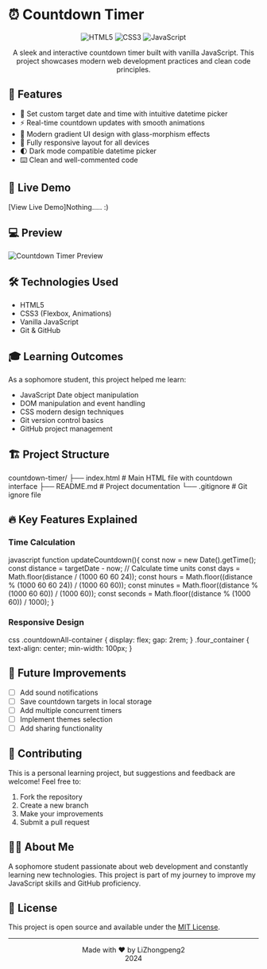 # ⏰ Countdown Timer

<p align="center">
  <img src="https://img.shields.io/badge/HTML5-E34F26?style=for-the-badge&logo=html5&logoColor=white" alt="HTML5"/>
  <img src="https://img.shields.io/badge/CSS3-1572B6?style=for-the-badge&logo=css3&logoColor=white" alt="CSS3"/>
  <img src="https://img.shields.io/badge/JavaScript-F7DF1E?style=for-the-badge&logo=javascript&logoColor=black" alt="JavaScript"/>
</p>

<p align="center">
  A sleek and interactive countdown timer built with vanilla JavaScript. This project showcases modern web development practices and clean code principles.
</p>

## 🌟 Features

- 🎯 Set custom target date and time with intuitive datetime picker
- ⚡ Real-time countdown updates with smooth animations
- 🎨 Modern gradient UI design with glass-morphism effects
- 📱 Fully responsive layout for all devices
- 🌓 Dark mode compatible datetime picker
- ⌨️ Clean and well-commented code

## 🚀 Live Demo

[View Live Demo]Nothing..... :)

## 💻 Preview

![Countdown Timer Preview](preview.png)

## 🛠️ Technologies Used

- HTML5
- CSS3 (Flexbox, Animations)
- Vanilla JavaScript
- Git & GitHub

## 🎓 Learning Outcomes

As a sophomore student, this project helped me learn:
- JavaScript Date object manipulation
- DOM manipulation and event handling
- CSS modern design techniques
- Git version control basics
- GitHub project management

## 🏗️ Project Structure

countdown-timer/
├── index.html # Main HTML file with countdown interface
├── README.md # Project documentation
└── .gitignore # Git ignore file

## 🔥 Key Features Explained

### Time Calculation

javascript
function updateCountdown(){
const now = new Date().getTime();
const distance = targetDate - now;
// Calculate time units
const days = Math.floor(distance / (1000 60 60 24));
const hours = Math.floor((distance % (1000 60 60 24)) / (1000 60 60));
const minutes = Math.floor((distance % (1000 60 60)) / (1000 60));
const seconds = Math.floor((distance % (1000 60)) / 1000);
}

### Responsive Design

css
.countdownAll-container {
display: flex;
gap: 2rem;
}
.four_container {
text-align: center;
min-width: 100px;
}

## 📝 Future Improvements

- [ ] Add sound notifications
- [ ] Save countdown targets in local storage
- [ ] Add multiple concurrent timers
- [ ] Implement themes selection
- [ ] Add sharing functionality

## 🤝 Contributing

This is a personal learning project, but suggestions and feedback are welcome! Feel free to:
1. Fork the repository
2. Create a new branch
3. Make your improvements
4. Submit a pull request

## 👨‍💻 About Me

A sophomore student passionate about web development and constantly learning new technologies. This project is part of my journey to improve my JavaScript skills and GitHub proficiency.

## 📄 License

This project is open source and available under the [MIT License](LICENSE).

---

<p align="center">
  Made with ❤️ by LiZhongpeng2
  <br>
  2024
</p>
